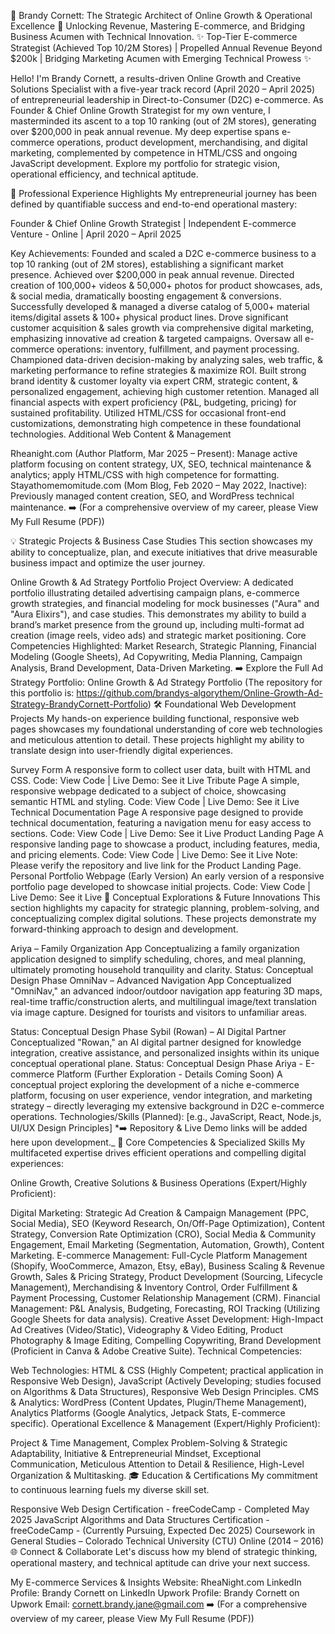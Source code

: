 🌟 Brandy Cornett: The Strategic Architect of Online Growth & Operational Excellence 🌟
Unlocking Revenue, Mastering E-commerce, and Bridging Business Acumen with Technical Innovation.
✨ Top-Tier E-commerce Strategist (Achieved Top 10/2M Stores) | Propelled Annual Revenue Beyond $200k | Bridging Marketing Acumen with Emerging Technical Prowess ✨

Hello! I'm Brandy Cornett, a results-driven Online Growth and Creative Solutions Specialist with a five-year track record (April 2020 – April 2025) of entrepreneurial leadership in Direct-to-Consumer (D2C) e-commerce. As Founder & Chief Online Growth Strategist for my own venture, I masterminded its ascent to a top 10 ranking (out of 2M stores), generating over $200,000 in peak annual revenue. My deep expertise spans e-commerce operations, product development, merchandising, and digital marketing, complemented by competence in HTML/CSS and ongoing JavaScript development. Explore my portfolio for strategic vision, operational efficiency, and technical aptitude.

💼 Professional Experience Highlights
My entrepreneurial journey has been defined by quantifiable success and end-to-end operational mastery:

Founder & Chief Online Growth Strategist | Independent E-commerce Venture - Online | April 2020 – April 2025 

Key Achievements:
Founded and scaled a D2C e-commerce business to a top 10 ranking (out of 2M stores), establishing a significant market presence.
Achieved over $200,000 in peak annual revenue. 
Directed creation of 100,000+ videos & 50,000+ photos for product showcases, ads, & social media, dramatically boosting engagement & conversions. 
Successfully developed & managed a diverse catalog of 5,000+ material items/digital assets & 100+ physical product lines. 
Drove significant customer acquisition & sales growth via comprehensive digital marketing, emphasizing innovative ad creation & targeted campaigns. 
Oversaw all e-commerce operations: inventory, fulfillment, and payment processing. 
Championed data-driven decision-making by analyzing sales, web traffic, & marketing performance to refine strategies & maximize ROI. 
Built strong brand identity & customer loyalty via expert CRM, strategic content, & personalized engagement, achieving high customer retention. 
Managed all financial aspects with expert proficiency (P&L, budgeting, pricing) for sustained profitability. 
Utilized HTML/CSS for occasional front-end customizations, demonstrating high competence in these foundational technologies. 
Additional Web Content & Management

Rheanight.com (Author Platform, Mar 2025 – Present): Manage active platform focusing on content strategy, UX, SEO, technical maintenance & analytics; apply HTML/CSS with high competence for formatting. 
Stayathomemomitude.com (Mom Blog, Feb 2020 – May 2022, Inactive): Previously managed content creation, SEO, and WordPress technical maintenance. 
➡️ (For a comprehensive overview of my career, please View My Full Resume (PDF))

💡 Strategic Projects & Business Case Studies
This section showcases my ability to conceptualize, plan, and execute initiatives that drive measurable business impact and optimize the user journey.

Online Growth & Ad Strategy Portfolio
Project Overview: A dedicated portfolio illustrating detailed advertising campaign plans, e-commerce growth strategies, and financial modeling for mock businesses ("Aura" and "Aura Elixirs"), and case studies. This demonstrates my ability to build a brand’s market presence from the ground up, including multi-format ad creation (image reels, video ads) and strategic market positioning. 
Core Competencies Highlighted: Market Research, Strategic Planning, Financial Modeling (Google Sheets), Ad Copywriting, Media Planning, Campaign Analysis, Brand Development, Data-Driven Marketing.
➡️ Explore the Full Ad Strategy Portfolio: Online Growth & Ad Strategy Portfolio
(The repository for this portfolio is: https://github.com/brandys-algorythem/Online-Growth-Ad-Strategy-BrandyCornett-Portfolio)
🛠️ Foundational Web Development Projects
My hands-on experience building functional, responsive web pages showcases my foundational understanding of core web technologies and meticulous attention to detail. These projects highlight my ability to translate design into user-friendly digital experiences.

Survey Form
A responsive form to collect user data, built with HTML and CSS.
Code: View Code | Live Demo: See it Live
Tribute Page
A simple, responsive webpage dedicated to a subject of choice, showcasing semantic HTML and styling.
Code: View Code | Live Demo: See it Live
Technical Documentation Page
A responsive page designed to provide technical documentation, featuring a navigation menu for easy access to sections.
Code: View Code | Live Demo: See it Live
Product Landing Page
A responsive landing page to showcase a product, including features, media, and pricing elements.
Code: View Code | Live Demo: See it Live
Note: Please verify the repository and live link for the Product Landing Page.
Personal Portfolio Webpage (Early Version)
An early version of a responsive portfolio page developed to showcase initial projects.
Code: View Code | Live Demo: See it Live
🧠 Conceptual Explorations & Future Innovations
This section highlights my capacity for strategic planning, problem-solving, and conceptualizing complex digital solutions. These projects demonstrate my forward-thinking approach to design and development.

Ariya – Family Organization App
Conceptualizing a family organization application designed to simplify scheduling, chores, and meal planning, ultimately promoting household tranquility and clarity. 
Status: Conceptual Design Phase
OmniNav – Advanced Navigation App
Conceptualized "OmniNav," an advanced indoor/outdoor navigation app featuring 3D maps, real-time traffic/construction alerts, and multilingual image/text translation via image capture. Designed for tourists and visitors to unfamiliar areas. 

Status: Conceptual Design Phase
Sybil (Rowan) – AI Digital Partner
Conceptualized "Rowan," an AI digital partner designed for knowledge integration, creative assistance, and personalized insights within its unique conceptual operational plane. 
Status: Conceptual Design Phase
Ariya - E-commerce Platform (Further Exploration - Details Coming Soon)
A conceptual project exploring the development of a niche e-commerce platform, focusing on user experience, vendor integration, and marketing strategy – directly leveraging my extensive background in D2C e-commerce operations.
Technologies/Skills (Planned): [e.g., JavaScript, React, Node.js, UI/UX Design Principles]
*➡️ Repository & Live Demo links will be added here upon development._
🌟 Core Competencies & Specialized Skills
My multifaceted expertise drives efficient operations and compelling digital experiences:

Online Growth, Creative Solutions & Business Operations (Expert/Highly Proficient):

Digital Marketing: Strategic Ad Creation & Campaign Management (PPC, Social Media), SEO (Keyword Research, On/Off-Page Optimization), Content Strategy, Conversion Rate Optimization (CRO), Social Media & Community Engagement, Email Marketing (Segmentation, Automation, Growth), Content Marketing. 
E-commerce Management: Full-Cycle Platform Management (Shopify, WooCommerce, Amazon, Etsy, eBay), Business Scaling & Revenue Growth, Sales & Pricing Strategy, Product Development (Sourcing, Lifecycle Management), Merchandising & Inventory Control, Order Fulfillment & Payment Processing, Customer Relationship Management (CRM). 
Financial Management: P&L Analysis, Budgeting, Forecasting, ROI Tracking (Utilizing Google Sheets for data analysis). 
Creative Asset Development: High-Impact Ad Creatives (Video/Static), Videography & Video Editing, Product Photography & Image Editing, Compelling Copywriting, Brand Development (Proficient in Canva & Adobe Creative Suite). 
Technical Competencies:

Web Technologies: HTML & CSS (Highly Competent; practical application in Responsive Web Design), JavaScript (Actively Developing; studies focused on Algorithms & Data Structures), Responsive Web Design Principles. 
CMS & Analytics: WordPress (Content Updates, Plugin/Theme Management), Analytics Platforms (Google Analytics, Jetpack Stats, E-commerce specific). 
Operational Excellence & Management (Expert/Highly Proficient):

Project & Time Management, Complex Problem-Solving & Strategic Adaptability, Initiative & Entrepreneurial Mindset, Exceptional Communication, Meticulous Attention to Detail & Resilience, High-Level Organization & Multitasking. 
🎓 Education & Certifications
My commitment to continuous learning fuels my diverse skill set.

Responsive Web Design Certification - freeCodeCamp - Completed May 2025 
JavaScript Algorithms and Data Structures Certification - freeCodeCamp - (Currently Pursuing, Expected Dec 2025) 
Coursework in General Studies – Colorado Technical University (CTU) Online (2014 – 2016) 
🌐 Connect & Collaborate
Let's discuss how my blend of strategic thinking, operational mastery, and technical aptitude can drive your next success.

My E-commerce Services & Insights Website: RheaNight.com
LinkedIn Profile: Brandy Cornett on LinkedIn
Upwork Profile: Brandy Cornett on Upwork
Email: cornett.brandy.jane@gmail.com
➡️ (For a comprehensive overview of my career, please View My Full Resume (PDF))
